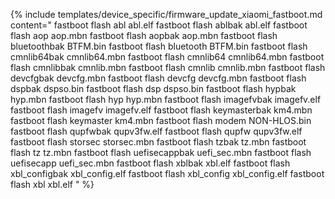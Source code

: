 {% include templates/device_specific/firmware_update_xiaomi_fastboot.md content="
fastboot flash abl abl.elf
fastboot flash ablbak abl.elf
fastboot flash aop aop.mbn
fastboot flash aopbak aop.mbn
fastboot flash bluetoothbak BTFM.bin
fastboot flash bluetooth BTFM.bin
fastboot flash cmnlib64bak cmnlib64.mbn
fastboot flash cmnlib64 cmnlib64.mbn
fastboot flash cmnlibbak cmnlib.mbn
fastboot flash cmnlib cmnlib.mbn
fastboot flash devcfgbak devcfg.mbn
fastboot flash devcfg devcfg.mbn
fastboot flash dspbak dspso.bin
fastboot flash dsp dspso.bin
fastboot flash hypbak hyp.mbn
fastboot flash hyp hyp.mbn
fastboot flash imagefvbak imagefv.elf
fastboot flash imagefv imagefv.elf
fastboot flash keymasterbak km4.mbn
fastboot flash keymaster km4.mbn
fastboot flash modem NON-HLOS.bin
fastboot flash qupfwbak qupv3fw.elf
fastboot flash qupfw qupv3fw.elf
fastboot flash storsec storsec.mbn
fastboot flash tzbak tz.mbn
fastboot flash tz tz.mbn
fastboot flash uefisecappbak uefi_sec.mbn
fastboot flash uefisecapp uefi_sec.mbn
fastboot flash xblbak xbl.elf
fastboot flash xbl_configbak xbl_config.elf
fastboot flash xbl_config xbl_config.elf
fastboot flash xbl xbl.elf
" %}
